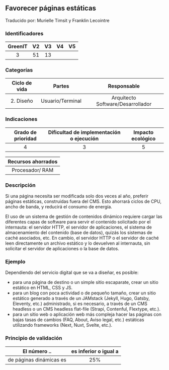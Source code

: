 ## Favorecer páginas estáticas

Traducido por: Murielle Timsit y Franklin Lecointre

### Identificadores

| GreenIT | V2  | V3  | V4  | V5  |
| :-----: | :-: | :-: | :-: | :-: |
|    3    | 51  | 13  |     |     |

### Categorías

| Ciclo de vida |      Partes      |            Responsable            |
| :-----------: | :--------------: | :-------------------------------: |
|   2. Diseño   | Usuario/Terminal | Arquitecto Software/Desarrollador |

### Indicaciones

| Grado de prioridad | Dificultad de implementación o ejecución | Impacto ecológico |
| :----------------: | :--------------------------------------: | :---------------: |
|         4          |                    3                     |         5         |

| Recursos ahorrados |
| :----------------: |
|  Procesador/ RAM   |

### Descripción

Si una página necesita ser modificada solo dos veces al año, preferir páginas estáticas, construidas fuera del CMS.
Esto ahorrará ciclos de CPU, ancho de banda, y reducirá el consumo de energía.

El uso de un sistema de gestión de contenidos dinámico requiere cargar las diferentes capas de software para servir el contenido solicitado por el internauta: el servidor HTTP, el servidor de aplicaciones, el sistema de almacenamiento del contenido (base de datos), quizás los sistemas de caché asociados, etc. En cambio, el servidor HTTP o el servidor de caché leen directamente un archivo estático y lo devuelven al internauta, sin solicitar el servidor de aplicaciones o la base de datos.

### Ejemplo

Dependiendo del servicio digital que se va a diseñar, es posible:

- para una página de destino o un simple sitio escaparate, crear un sitio estático en HTML, CSS y JS.
- para un blog con poca actividad o de pequeño tamaño, crear un sitio estático generado a través de un JAMstack (Jekyll, Hugo, Gatsby, Eleventy, etc.) administrado, si es necesario, a través de un CMS headless o un CMS headless flat-file (Strapi, Contenful, Flextype, etc.).
- para un sitio web o aplicación web más compleja hacer las páginas con bajas tasas de cambios (FAQ, About, Aviso legal, etc.) estáticas utilizando frameworks (Next, Nuxt, Svelte, etc.).

### Principio de validación

| El número ..            | es inferior o igual a |
| ----------------------- | :-------------------: |
| de páginas dinámicas es |          25%          |
